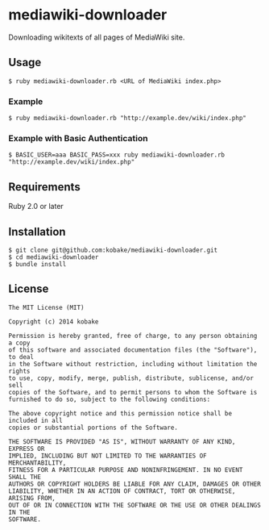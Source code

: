 mediawiki-downloader
====================

Downloading wikitexts of all pages of MediaWiki site.


Usage
-----
    $ ruby mediawiki-downloader.rb <URL of MediaWiki index.php>

### Example
    $ ruby mediawiki-downloader.rb "http://example.dev/wiki/index.php"

### Example with Basic Authentication
    $ BASIC_USER=aaa BASIC_PASS=xxx ruby mediawiki-downloader.rb "http://example.dev/wiki/index.php"


Requirements
------------
Ruby 2.0 or later


Installation
------------
    $ git clone git@github.com:kobake/mediawiki-downloader.git
    $ cd mediawiki-downloader
    $ bundle install

License
-------
    The MIT License (MIT)
    
    Copyright (c) 2014 kobake
    
    Permission is hereby granted, free of charge, to any person obtaining a copy
    of this software and associated documentation files (the "Software"), to deal
    in the Software without restriction, including without limitation the rights
    to use, copy, modify, merge, publish, distribute, sublicense, and/or sell
    copies of the Software, and to permit persons to whom the Software is
    furnished to do so, subject to the following conditions:
    
    The above copyright notice and this permission notice shall be included in all
    copies or substantial portions of the Software.
    
    THE SOFTWARE IS PROVIDED "AS IS", WITHOUT WARRANTY OF ANY KIND, EXPRESS OR
    IMPLIED, INCLUDING BUT NOT LIMITED TO THE WARRANTIES OF MERCHANTABILITY,
    FITNESS FOR A PARTICULAR PURPOSE AND NONINFRINGEMENT. IN NO EVENT SHALL THE
    AUTHORS OR COPYRIGHT HOLDERS BE LIABLE FOR ANY CLAIM, DAMAGES OR OTHER
    LIABILITY, WHETHER IN AN ACTION OF CONTRACT, TORT OR OTHERWISE, ARISING FROM,
    OUT OF OR IN CONNECTION WITH THE SOFTWARE OR THE USE OR OTHER DEALINGS IN THE
    SOFTWARE.
